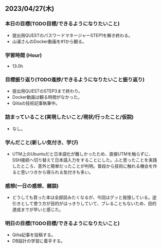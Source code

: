 ## 2023/04/27(木)

### 本日の目標(TODO目標/できるようになりたいこと)

- 提出用QUESTのパスワードマネージャーSTEP1を解き終わる。
- 山浦さんのDocker動画を#1から観る。

### 学習時間 (Hour)

- 13.0h

### 目標振り返り(TODO進捗/できるようになりたいこと振り返り)

- 提出用QUESTのSTEP3まで終わり。
- Docker動画は観る時間がなかった。
- Qiitaの技術記事執筆中。

### 詰まっていること(実現したいこと/現状/行ったこと/仮説)

- なし。

### 学んだこと(新しい気付き、学び)

- UTM上のUbuntuだと日本語化が難しかったため、直接UTMを触らずに、SSH接続へ切り替えて日本語入力をすることにした。ふと思ったことを実践したところ、意外と簡単だったことが判明。普段から技術に触れる機会を作ると思いつきから得られる気付きも多い。

### 感想(一日の感想、雜談)

- どうしても買った本は全部読みたくなるが、今回はグッと我慢している。逆引きとして使う方が目的がはっきりしていて、ブレることもないため、目的達成までが早いと感じた。

### 明日の目標(TODO目標/できるようになりたいこと)

- Qiita記事を投稿する。
- DB設計の学習に着手する。
